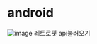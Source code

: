 # android
![image](https://user-images.githubusercontent.com/57839278/191407360-0cc5795a-0985-4101-8069-b90c2c0794bc.png)
레트로핏 api불러오기
